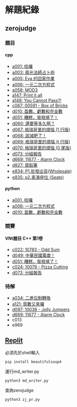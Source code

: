 
# 解題紀錄

## zerojudge 

### 題目

#### cpp

- [a001: 哈囉](./expensive/a001/)
- [a003: 兩光法師占卜術](./zerojudge/a003/)
- [a005: Eva 的回家作業](./zerojudge/a005/)
- [a006: 一元二次方程式](./zerojudge/a006/)
- [a058: MOD3](./zerojudge/a058/)
- [a147: Print it all](./zerojudge/a147/)
- [a148: You Cannot Pass?!](./zerojudge/a148/)
- [c067: 00591 - Box of Bricks](./zerojudge/c067/)
- [d010: 盈數、虧數和完全數](./zerojudge/d010/)
- [d051: 糟糕，我發燒了！](./zerojudge/d051/)
- [d060: 還要等多久啊？](./zerojudge/d051/)
- [d067: 格瑞哥里的煩惱 (1 行版)](./zerojudge/d067/)
- [d068: 該減肥了！](./zerojudge/d068/)
- [d069: 格瑞哥里的煩惱 (t 行版)](./zerojudge/d069/)
- [d070: 格瑞哥里的煩惱 (0 尾版)](./zerojudge/d070/)
- [d073: 分組報告](./zerojudge/d073/)
- [d669: 11677 - Alarm Clock](./zerojudge/d669/)
- [d827: 買鉛筆](./zerojudge/d827/)
- [e834: P1.批發出貨(Wholesale)](./zerojudge/e834/)
- [e835: p2.表演座位 (Seats)](./zerojudge/e835/)

#### python

- [a001. 哈囉](./zerojudge/a001/)
- [a006: 一元二次方程式](./zerojudge/a006/)
- [d010: 盈數、虧數和完全數](./zerojudge/d010/)

### 競賽

#### VNt題目 C++ 第1卷

- [c022: 10783 - Odd Sum](./zerojudge/c022/)
- [d049: 中華民國萬歲！](./zerojudge/d049/)
- [d051: 糟糕，我發燒了！](./zerojudge/d051/)
- [c024: 10079 - Pizza Cutting](./zerojudge/c024/)
- [d073: 分組報告](./zerojudge/d073/)

### 待解

- [a034: 二進位制轉換](https://zerojudge.tw/ShowProblem?problemid=a034)
- [a121: 質數又來囉](https://zerojudge.tw/ShowProblem?problemid=a121)
- [d097: 10038 - Jolly Jumpers](https://zerojudge.tw/ShowProblem?problemid=d097)
- [d669: 11677 - Alarm Clock](https://zerojudge.tw/ShowProblem?problemid=d669)
- c013
- e969

## [Replit](https://replit.com/@henryleecode23/solverecord#.replit)

必須先於shell輸入

```
pip install beautifulsoup4
```

運行md_writer.py

```
python3 md_writer.py
```

查詢zerojudge

```
python3 zj_pr.py
```
